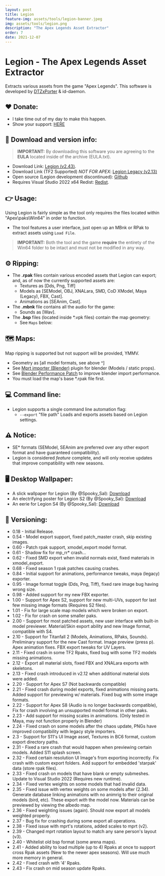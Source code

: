 ```yaml
---
layout: post
title: Legion
feature-img: assets/tools/legion-banner.jpeg
img: assets/tools/legion.png
description: "The Apex Legends Asset Extractor"
order: 7
date: 2021-12-07
---
```


# Legion - The Apex Legends Asset Extractor
Extracts various assets from the game "Apex Legends". This software is developed by [DTZxPorter](https://twitter.com/dtzxporter) & id-daemon.

## ❤️ Donate:
- I take time out of my day to make this happen.
- Show your support: [HERE](https://dtzxporter.com/donate)

## 💾 Download and version info:

> **IMPORTANT:** By downloading this software you are agreeing to the **EULA** located inside of the archive (EULA.txt).

- Download Link: [Legion (v2.43)](https://mega.nz/file/sMBzGYTR#j2TLjuXbHrWhN2J99ZwyhEkZkCKi6_GWt-M0QIWJbrA).
- Download Link (TF2 Supported) *NOT FOR APEX*: [Legion Legacy (v2.13)](https://mega.nz/file/4NJSyQyA#4B-XEiAOujpWsECRHsxHwT9PzL_OUY8X9Rf56JA2KYA)
- Open source (Legion development discontinued): [Github](https://github.com/dtzxporter/Legion)
- Requires Visual Studio 2022 x64 Redist: [Redist](https://aka.ms/vs/17/release/VC_redist.x64.exe).

## 👉 Usage:
Using Legion is fairly simple as the tool only requires the files located within "Apex\paks\Win64" in order to function.

- The tool features a user interface, just open up an MBnk or RPak to extract assets using `Load File`.

> **IMPORTANT:** Both the tool and the game **require** the entirety of the Win64 folder to be intact and must not be modified in any way.

## ⚙️ Ripping:
- The **.rpak** files contain various encoded assets that Legion can export; and, as of now the currently supported assets are:
  - Textures as [Dds, Png, Tiff]
  - Models as [SEModel, OBJ, XNALara, SMD, CoD XModel, Maya (Legacy), FBX, Cast].
  - Animations as [SEAnim, Cast].
- The **.mbnk** file contains all the audio for the game:
  - Sounds as [Wav].
- The **.bsp** files (located inside *.vpk files) contain the map geometry:
  - See `Maps` below:

## 🗺️ Maps:
Map ripping is supported but not support will be provided, YMMV.
  - Geometry as [all model formats, see above ^]
  - See [Mprt importer (Blender)](https://github.com/llennoco22/Apex-mprt-importer-for-Blender) plugin for blender (Models / static props).
  - See <a href="{{ '/wiki/apps/Blender-Perf-Patch.html' | relative_url }}">Blender Performance Patch</a> to improve blender import performance.
  - You must load the map's base *.rpak file first.

## 💻 Command line:
- Legion supports a single command line automation flag:
  - `--export` "file path" Loads and exports assets based on Legion settings.
  
## ⚠️ Notice:
- SE* formats (SEModel, SEAnim are preferred over any other export format and have guaranteed compatibility).
- Legion is considered *feature* complete, and will only receive updates that improve compatibility with new seasons.

## 🖥️ Desktop Wallpaper:
- A slick wallpaper for Legion (By @Spooky_Sal): [Download](https://mega.nz/#!1dh2yaBY!krhTFxou3eYwrl98XVnS40fvUS69wVMVm4pLd8Oo-GM)
- An electrifying poster for Legion S2 (By @Spooky_Sal): [Download](https://mega.nz/#!ABBGkKza!0L_YWs-T6TGMcEBnBvk9UqMaVhxvN5oUatIGAPN8KY8)
- An eerie for Legion S4 (By @Spooky_Sal): [Download](https://mega.nz/#!cQ5AAAIb!9p-6J-2Sdjm6TuBCc9VBY53SzoWpqco1eu0Is5lysWQ)

## 📌 Versioning:
- 0.18 - Initial Release.
- 0.54 - Model export support, fixed patch_master crash, skip existing images.
- 0.60 - Patch rpak support, xmodel_export model format.
- 0.61 - Shadow fix for mp_rr* crash...
- 0.62 - Fixed SMD export when invalid normals exist, fixed materials in xmodel_export.
- 0.68 - Fixed season 1 rpak patches causing crashes.
- 0.84 - Initial support for animations, performance tweaks, maya (legacy) exporter.
- 0.95 - Image format toggle (Dds, Png, Tiff), fixed rare image bug having wrong size.
- 0.98 - Added support for my new FBX exporter.
- 1.00 - Support for Apex S2, support for new multi-UVs, support for last few missing image formats (Requires S2 files).
- 1.01 - Fix for large scale map models which were broken on export.
- 1.02 - Fix for crash on some smaller paks.
- 2.00 - Support for most patched assets, new user interface with built-in model previewer. Material/Skin export ability and new Image format, compatible with S4.
- 2.10 - Support for Titanfall 2 (Models, Animations, RPaks, Sounds). Preliminary support for the new Cast format. Image preview (press p). Apex animation fixes. FBX export tweaks for UV Layers.
- 2.11 - Fixed crash in some TF2 Rpaks, fixed bug with some TF2 models missing animations.
- 2.12 - Export all material slots, fixed FBX and XNALara exports with skeletons.
- 2.13 - Fixed crash introduced in v2.12 when additional material slots were added.
- 2.20 - Support for Apex S7 (Not backwards compatible)
- 2.21 - Fixed crash during model exports, fixed animations missing parts. Added support for previewing w/ materials. Fixed bug with some image formats.
- 2.22 - Support for Apex S8 (Audio is no longer backwards compatible), Fix for crash involving an unsupported model format in other paks.
- 2.23 - Add support for missing scales in animations. (Only tested in Maya, may not function properly in Blender)
- 2.24 - Fixed crash on some models after the chaos update, PNGs have improved compatibility with legacy style importers.
- 2.3 - Support for S11's UI Image asset, Textures in BC6 format, custom export directory paths.
- 2.31 - Fixed a rare crash that would happen when previewing certain models. Added S11 splash screen.
- 2.32 - Fixed certain resolution UI Image's from exporting incorrectly. Fix crash with custom export folders. Add support for embedded 'starpak' data (store rpak files).
- 2.33 - Fixed crash on models that have blank or empty submeshes. Update to Visual Studio 2022 (Requires new runtime).
- 2.34 - Fixed vertex weights on some models that had invalid data.
- 2.35 - Fixed issue with vertex weights on some models after (2.34). Generate database linking animations with no animrig to their original models (bird, etc). These export _with_ the model now. Materials can be previewed by viewing the albedo map.
- 2.36 - Fixed weighting issues (again). Should now export all models weighted properly.
- 2.37 - Bug fix for crashing during some export all operations.
- 2.38 - Fixed issue with mprt's rotations, added scales to mprt (v2).
- 2.39 - Changed mprt rotation layout to match any sane person's layout (v3).
- 2.40 - Whitelist old bsp format (some arena maps).
- 2.41 - Added ability to load multiple (up to 4) Rpaks at once to support cross Rpak assets (New to the newer apex seasons). Will use much more memory in general.
- 2.42 - Fixed crash with '4' Rpaks.
- 2.43 - Fix crash on mid season update Rpaks.